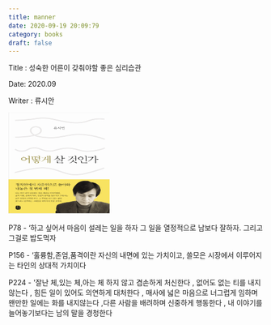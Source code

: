 ```yaml
---
title: manner
date: 2020-09-19 20:09:79
category: books
draft: false
---
```



Title : 성숙한 어른이 갖춰야할 좋은 심리습관

Date: 2020.09

Writer : 류시안

<img src="https://github.com/superbderrick/Blog/blob/master/content/blog/Books/logos/howcanwelive.png?raw=true" width="200" height="200" />


P78 - ‘하고 싶어서 마음이 설레는 일을 하자 그 일을 열정적으로 남보다 잘하자. 그리고 그걸로 밥도먹자

P156 - ‘훌륭함,존엄,품격이란 자신의 내면에 있는 가치이고, 쓸모은 시장에서 이루어지는 타인의 상대적 가치이다

P224 - '잘난 체,있는 체,아는 체 하지 않고 겸손하게 처신한다 , 없어도 없는 티를 내지 않는다 , 힘든 일이 있어도 의연하게 대처한다 , 매사에 넓은 마음으로 너그럽게 임하며 왠만한 일에는 
화를 내지않는다 ,다른 사람을 배려하며 신중하게 행동한다 , 내 이야기를 늘어놓기보다는 남의 말을 경청한다
